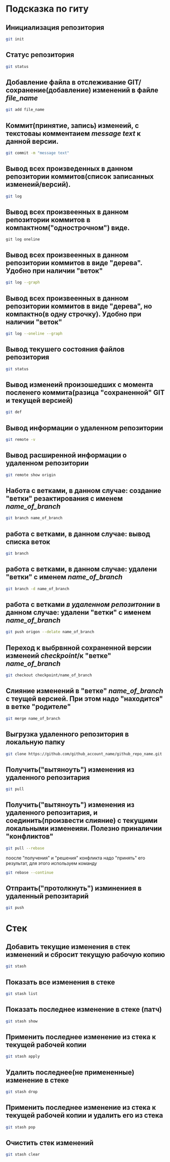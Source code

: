 # Подсказка по гиту

## Инициализация репозитория

```sh
git init
```

## Статус репозитория

```sh
git status
```

## Добавление файла в отслеживание GIT/сохранение(добавление) изменений в файле *file_name*

```sh
git add file_name
```

## Коммит(принятие, запись) изменеий, с текстоваы комментаием *message text* к данной версии. 

```sh
git commit -m "message text"
```
## Вывод всех произведенных в данном репозитории коммитов(список записанных изменеий/версий). 

```sh
git log
```
## Вывод всех произвеенных в данном репозитории коммитов в компактном("однострочном") виде. 

```Sh
git log oneline
```
## Вывод всех произвеенных в данном репозитории коммитов в виде "дерева". Удобно при наличии "веток" 

```sh
git log --graph
```

## Вывод всех произвеенных в данном репозитории коммитов в виде "дерева", но компактно(в одну строчку). Удобно при наличии "веток" 

```sh
git log --oneline --graph
```

## Вывод текушего состояния файлов репозитория  

```sh
git status
```

## Вывод изменеий произошедших с момента посленего коммита(разица "сохраненной" GIT и текущей версией)

```sh
git def
```

## Вывод информации о удаленном репозитории 

```sh
git remote -v 
```
## Вывод расширенной информации о удаленном репозитории 

```sh
git remote show origin
```

## Hабота  с ветками, в данном случае: создание "ветки" резактирования с именем *name_of_branch*

```sh
git branch name_of_branch
```

## работа  с ветками, в данном случае: вывод списка веток

```sh
git branch
```

## работа  с ветками, в данном случае: удалени "ветки" с именем *name_of_branch*

```sh
git branch -d name_of_branch
```
## работа  с ветками __*в удаленном репозитонии*__ в данном случае: удалени "ветки" с именем *name_of_branch*

```sh
git push origon --delate name_of_branch
```

## Переход к выбрвнной сохраненной версии изменеий *checkpoint*/к "ветке" *name_of_branch*

```sh
git checkout checkpoint/name_of_branch
```

##  Слияние изменений в "ветке" *name_of_branch* с теущей версией. При этом надо "находится" в ветке "родителе" 

```sh
git merge name_of_branch
```

## Выгрузка удаленного репозитория в локальную папку

```sh
git clone https://github.com/github_account_name/github_repo_name.git
```

## Получить("вытяноуть") изменения из удаленного репозитария

```sh
git pull
```

## Получить("вытяноуть") изменения из удаленного репозитария, и соединить(произвести слияние) с текущими локальными изменеияи. Полезно приналичии "конфликтов" 

```sh
git pull --rebase
```
поосле "получения" и "решения" конфликта надо "принять" его результат, для этого используем команду

```sh
git rebase --continue
```

## Отпраить("протолкнуть") изминениея в удаленный репозитарий

```sh
git push
```

# Стек

## Добавить текущие изменения в стек изменений и сбросит текущую рабочую копию

```sh
git stash
```
## Показать все изменения в стеке

```sh
git stash list
```

## Показать последнее изменение в стеке (патч)

```sh
git stash show
```

## Применить последнее изменение из стека к текущей рабочей копии

```sh
git stash apply
```

## Удалить последнее(не примененные) изменение в стеке

```sh
git stash drop
```

## Применить последнее изменение из стека к текущей рабочей копии и удалить его из стека

```sh
git stash pop
```

## Очистить стек изменений

```sh
git stash clear
```